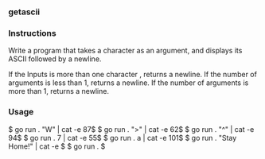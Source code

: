 ### getascii

### Instructions

Write a program that takes a character as an argument, and displays its ASCII followed by a newline.

If the Inputs is more than one character , returns a newline.
If the number of arguments is less than 1, returns a newline.
If the number of arguments is more than 1, returns a newline.

### Usage

$ go run . "W" | cat -e
87$
$ go run . ">" | cat -e
62$
$ go run . "^" | cat -e
94$
$ go run . 7 | cat -e
55$
$ go run . a | cat -e
101$
$ go run . "Stay Home!" | cat -e
$
$ go run .
$